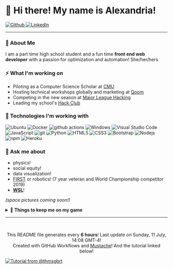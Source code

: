 <h1>🚀 Hi there! My name is Alexandria!</h1>

<p><a href="https://github.com/alt-ab" target="_blank"><img alt="Github" src="https://img.shields.io/badge/GitHub-%2312100E.svg?&style=for-the-badge&logo=Github&logoColor=white" />
<!-- </a> <a href="https://twitter.com/Guibz16" target="_blank"><img alt="Twitter" src="https://img.shields.io/badge/twitter-%231DA1F2.svg?&style=for-the-badge&logo=twitter&logoColor=white" /> -->
</a> <a href="https://www.linkedin.com/in/alexandria-b" target="_blank"><img alt="LinkedIn" src="https://img.shields.io/badge/linkedin-%230077B5.svg?&style=for-the-badge&logo=linkedin&logoColor=white" /></a>
</p>

---

<h3> 🔭 About Me </h3>

<p> I am a part time high school student and a fun time <b>front end web developer</b> with a passion for optimization and automation! She/her/hers </p>

<h3>⚡ What I'm working on </h3>

- Piloting as a Computer Science Scholar at [CMU](https://www.cmu.edu)
- Hosting technical workshops globally and marketing at [Qoom](https://Qoom.io)
- Competing in the new season at [Major League Hacking](https://mlh.io/)
- Leading my school's [Hack Club](https://hackclub.com/)

<h3>🌱 Technologies I'm working with </h3>
<p>
  <img alt="Ubuntu" src="https://img.shields.io/badge/-Unbutu-DD4814?style=flat-square&logo=ubuntu&logoColor=white" /> 
  <img alt="Docker" src="https://img.shields.io/badge/-Docker-46a2f1?style=flat-square&logo=docker&logoColor=white" />
  <img alt="github actions" src="https://img.shields.io/badge/-Github_Actions-2088FF?style=flat-square&logo=github-actions&logoColor=white" />
  <img alt="Windows" src="https://img.shields.io/badge/-Windows-7FBC00?style=flat-square&logo=windows&logoColor=white" />
  <img alt="Visual Studio Code" src="https://img.shields.io/badge/-Visual Studio Code-0078d7?style=flat-square&logo=Visual Studio Code&logoColor=white" />
  <img alt="JavaScript" src="https://img.shields.io/badge/-JavaScript-f7df1e?style=flat-square&logo=javascript&logoColor=white" />
  
  <img alt="git" src="https://img.shields.io/badge/-Git-F05032?style=flat-square&logo=git&logoColor=white" />
  <img alt="Python" src="https://img.shields.io/badge/-Python-4B8BBE?style=flat-square&logo=python&logoColor=white" />
  
  <img alt="HTML5" src="https://img.shields.io/badge/-HTML5-E34F26?style=flat-square&logo=html5&logoColor=white" />
  <img alt="CSS3" src="https://img.shields.io/badge/-CSS3-2565AE?style=flat-square&logo=css3&logoColor=white" />
  
  <img alt="Bootstrap" src="https://img.shields.io/badge/-Boostrap-553C7B?style=flat-square&logo=bootstrap&logoColor=white" />
  <img alt="Nodejs" src="https://img.shields.io/badge/-Nodejs-43853d?style=flat-square&logo=Node.js&logoColor=white" />
  <img alt="npm" src="https://img.shields.io/badge/-NPM-CB3837?style=flat-square&logo=npm&logoColor=white" />
  <img alt="Heroku" src="https://img.shields.io/badge/-Heroku-430098?style=flat-square&logo=heroku&logoColor=white" />
</p>

<h3>💬 Ask me about</h3>

- physics! 
- social equity!
- data visualization!
- [FIRST](https://www.firstinspires.org/) or robotics! (7 year veteran and World Championship competitor 2019)
- [**WSL**](https://docs.microsoft.com/en-us/windows/wsl/install-win10)!

<i>(space pictures coming soon!)</i>

<details closed>
  <summary> 💪 <b>Things to keep me on my game</b> </summary
  
![](https://komarev.com/ghpvc/?username=alt-ab&style=flat&color=99E5B5)
  
![Github Stats](https://github-readme-stats.vercel.app/api?username=alxndriab&count_private=true&show_icons=true)
  
</details>

------

<br>

<p align="center">This README file generates every <b>6 hours</b>! Last update on Sunday, 11 July, 14:08 GMT-4! <br> Created with GitHub Workflows and <a href='https://github.com/mustache/mustache/blob/master/README.md' target='_blank'>Mustache</a>! And the tutorial linked below!</p>

<a href="https://medium.com/swlh/how-to-create-a-self-updating-readme-md-for-your-github-profile-f8b05744ca91">
    <img src="https://img.shields.io/badge/Tutorial-@thmsgbrt-purple?link=https://medium.com/swlh/how-to-create-a-self-updating-readme-md-for-your-github-profile-f8b05744ca91?" alt="Tutorial from @thmsgbrt"/>
  </a>


<!--
**alt-ab/alt-ab** is a ✨ _special_ ✨ repository because its `README.md` (this file) appears on your GitHub profile.

Here are some ideas to get you started:

- 🔭 I’m currently working on ...
- 🌱 I’m currently learning ...
- 👯 I’m looking to collaborate on ...
- 🤔 I’m looking for help with ...
- 💬 Ask me about ...
- 📫 How to reach me: ...
- 😄 Pronouns: ...
- ⚡ Fun fact: ...
-->

